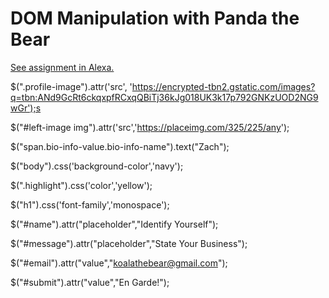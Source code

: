 # DOM Manipulation with Panda the Bear
[See assignment in Alexa.](https://alexa.bitmaker.co/cohorts/67/assignments/2051/latest)


$(".profile-image").attr('src', 'https://encrypted-tbn2.gstatic.com/images?q=tbn:ANd9GcRt6ckqxpfRCxqQBiTj36kJg018UK3k17p792GNKzUOD2NG9wGr');s

$("#left-image img").attr('src','https://placeimg.com/325/225/any');

$("span.bio-info-value.bio-info-name").text("Zach");

$("body").css('background-color','navy');

$(".highlight").css('color','yellow');

$("h1").css('font-family','monospace');

$("#name").attr("placeholder","Identify Yourself");

$("#message").attr("placeholder","State Your Business");

$("#email").attr("value","koalathebear@gmail.com");

$("#submit").attr("value","En Garde!");
